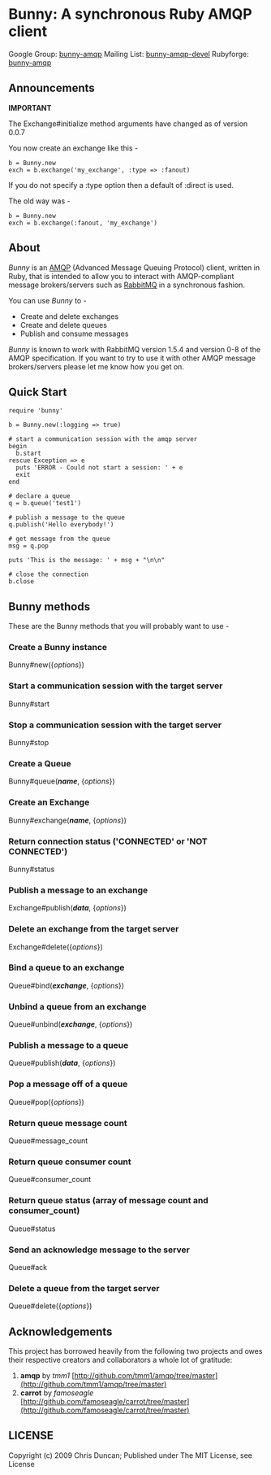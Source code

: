 # Bunny: A synchronous Ruby AMQP client

Google Group: [bunny-amqp](http://groups.google.com/group/bunny-amqp)
Mailing List: [bunny-amqp-devel](http://rubyforge.org/mailman/listinfo/bunny-amqp-devel)
Rubyforge: [bunny-amqp](http://rubyforge.org/projects/bunny-amqp/)

## Announcements

**IMPORTANT**

The Exchange#initialize method arguments have changed as of version 0.0.7

You now create an exchange like this -

    b = Bunny.new
    exch = b.exchange('my_exchange', :type => :fanout)

If you do not specify a :type option then a default of :direct is used.

The old way was -

    b = Bunny.new
    exch = b.exchange(:fanout, 'my_exchange')

## About

*Bunny* is an [AMQP](http://www.amqp.org) (Advanced Message Queuing Protocol) client, written in Ruby, that is intended to allow you to interact with AMQP-compliant message brokers/servers such as [RabbitMQ](http://www.rabbitmq.com) in a synchronous fashion.

You can use *Bunny* to -

* Create and delete exchanges
* Create and delete queues
* Publish and consume messages
 
*Bunny* is known to work with RabbitMQ version 1.5.4 and version 0-8 of the AMQP specification. If you want to try to use it with other AMQP message brokers/servers please let me know how you get on.
 
## Quick Start

    require 'bunny'

    b = Bunny.new(:logging => true)

    # start a communication session with the amqp server
    begin
      b.start
    rescue Exception => e
      puts 'ERROR - Could not start a session: ' + e
      exit
    end

    # declare a queue
    q = b.queue('test1')

    # publish a message to the queue
    q.publish('Hello everybody!')

    # get message from the queue
    msg = q.pop

    puts 'This is the message: ' + msg + "\n\n"

    # close the connection
    b.close

## Bunny methods

These are the Bunny methods that you will probably want to use -

### Create a Bunny instance
Bunny#new({_options_})

### Start a communication session with the target server
Bunny#start

### Stop a communication session with the target server
Bunny#stop

### Create a Queue
Bunny#queue(_**name**_, {_options_})

### Create an Exchange
Bunny#exchange(_**name**_, {_options_})

### Return connection status ('CONNECTED' or 'NOT CONNECTED')
Bunny#status               

### Publish a message to an exchange
Exchange#publish(_**data**_, {_options_})

### Delete an exchange from the target server
Exchange#delete({_options_})

### Bind a queue to an exchange
Queue#bind(_**exchange**_, {_options_})

### Unbind a queue from an exchange
Queue#unbind(_**exchange**_, {_options_})

### Publish a message to a queue
Queue#publish(_**data**_, {_options_})

### Pop a message off of a queue
Queue#pop({_options_})

### Return queue message count
Queue#message_count

### Return queue consumer count
Queue#consumer_count

### Return queue status (array of message count and consumer_count)
Queue#status

### Send an acknowledge message to the server
Queue#ack

### Delete a queue from the target server
Queue#delete({_options_})

## Acknowledgements

This project has borrowed heavily from the following two projects and owes their respective creators and collaborators a whole lot of gratitude:

1. **amqp** by *tmm1* [http://github.com/tmm1/amqp/tree/master](http://github.com/tmm1/amqp/tree/master)
2. **carrot** by *famoseagle* [http://github.com/famoseagle/carrot/tree/master](http://github.com/famoseagle/carrot/tree/master)

## LICENSE

Copyright (c) 2009 Chris Duncan; Published under The MIT License, see License
